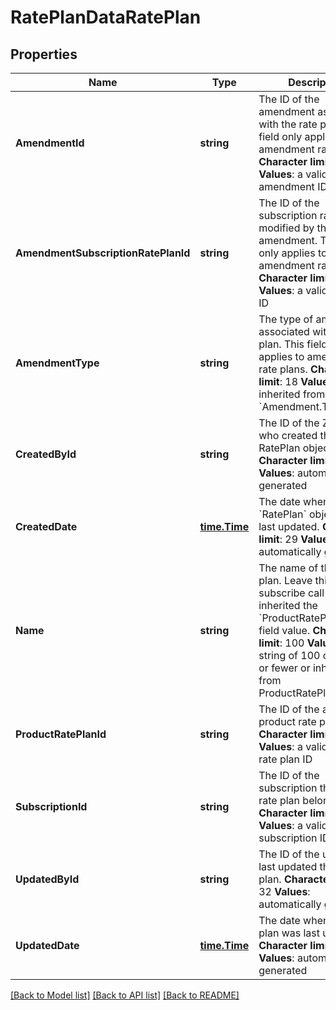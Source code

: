 # RatePlanDataRatePlan

## Properties
Name | Type | Description | Notes
------------ | ------------- | ------------- | -------------
**AmendmentId** | **string** |  The ID of the amendment associated with the rate plan. This field only applies to amendment rate plans.   **Character limit**: 32   **Values**: a valid amendment ID  | [optional] [default to null]
**AmendmentSubscriptionRatePlanId** | **string** | The ID of the subscription rate plan modified by the amendment. This field only applies to amendment rate plans.  **Character limit**: 32   **Values**: a valid rate plan ID  | [optional] [default to null]
**AmendmentType** | **string** | The type of amendment associated with the rate plan. This field only applies to amendment rate plans.  **Character limit**: 18   **Values**: inherited from &#x60;Amendment.Type&#x60;  | [optional] [default to null]
**CreatedById** | **string** | The ID of the Zuora user who created the RatePlan object.  **Character limit**: 32   **Values**: automatically generated  | [optional] [default to null]
**CreatedDate** | [**time.Time**](time.Time.md) | The date when the &#x60;RatePlan&#x60; object was last updated.  **Character limit**: 29   **Values**: automatically generated  | [optional] [default to null]
**Name** | **string** | The name of the rate plan. Leave this null in a subscribe call to inherited the &#x60;ProductRatePlan.Name&#x60; field value.  **Character limit**: 100   **Values**: a string of 100 characters or fewer or inherited from ProductRatePlan.Name  | [optional] [default to null]
**ProductRatePlanId** | **string** | The ID of the associated product rate plan.  **Character limit**: 32   **Values**: a valid product rate plan ID  | [optional] [default to null]
**SubscriptionId** | **string** | The ID of the subscription that the rate plan belongs to.  **Character limit**: 32   **Values**: a valid subscription ID  | [optional] [default to null]
**UpdatedById** | **string** |  The ID of the user who last updated the rate plan.   **Character limit**: 32   **Values**: automatically generated  | [optional] [default to null]
**UpdatedDate** | [**time.Time**](time.Time.md) |  The date when the rate plan was last updated.   **Character limit**: 29   **Values**: automatically generated  | [optional] [default to null]

[[Back to Model list]](../README.md#documentation-for-models) [[Back to API list]](../README.md#documentation-for-api-endpoints) [[Back to README]](../README.md)


